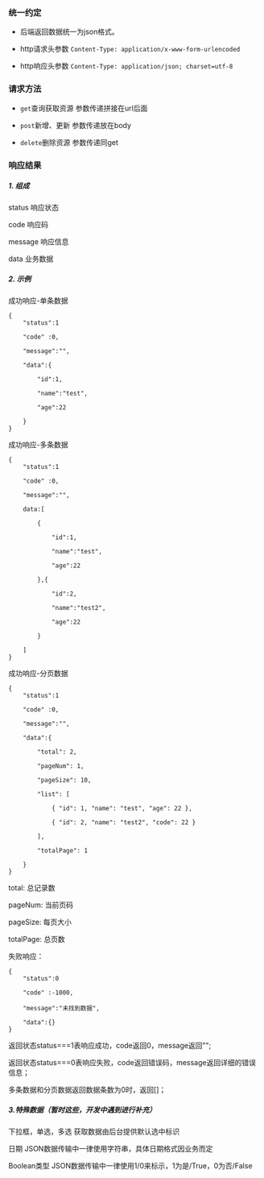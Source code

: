 ### 统一约定

* 后端返回数据统一为json格式。

* http请求头参数 `Content-Type: application/x-www-form-urlencoded`

* http响应头参数 `Content-Type: application/json; charset=utf-8`

### 请求方法

* `get`查询获取资源        参数传递拼接在url后面

* `post`新增、更新          参数传递放在body

* `delete`删除资源          参数传递同get

### 响应结果

##### 1. 组成

status 响应状态

code 响应码

message 响应信息

data 业务数据

##### 2. 示例

成功响应-单条数据

```
{
    "status":1

    "code" :0,

    "message":"",

    "data":{

        "id":1,

        "name":"test",

        "age":22

    }
}
```

成功响应-多条数据

```
{
    "status":1

    "code" :0,

    "message":"",

    data:[

        {

            "id":1,

            "name":"test",

            "age":22

        },{

            "id":2,

            "name":"test2",

            "age":22

        }

    ]
}
```

成功响应-分页数据

```
{
    "status":1

    "code" :0,

    "message":"",

    "data":{

        "total": 2, 

        "pageNum": 1, 

        "pageSize": 10, 

        "list": [ 

            { "id": 1, "name": "test", "age": 22 },

            { "id": 2, "name": "test2", "code": 22 } 

        ], 

        "totalPage": 1

    }
}
```

total: 总记录数

pageNum: 当前页码

pageSize: 每页大小

totalPage: 总页数

失败响应：

```
{
    "status":0

    "code" :-1000,

    "message":"未找到数据",

    "data":{}
}
```

返回状态status===1表响应成功，code返回0，message返回"";

返回状态status===0表响应失败，code返回错误码，message返回详细的错误信息；

多条数据和分页数据返回数据条数为0时，返回\[\]；

##### 3.特殊数据（暂时这些，开发中遇到进行补充）

下拉框，单选，多选         获取数据由后台提供默认选中标识

日期        JSON数据传输中一律使用字符串，具体日期格式因业务而定

Boolean类型     JSON数据传输中一律使用1/0来标示，1为是/True，0为否/False


